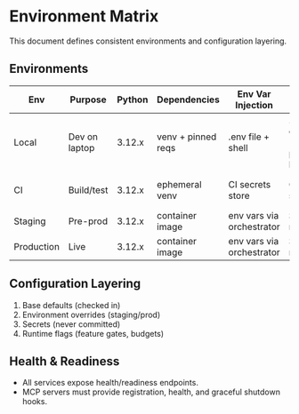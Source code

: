 # Environment Matrix

This document defines consistent environments and configuration layering.

## Environments

| Env | Purpose | Python | Dependencies | Env Var Injection | Secrets | Vector Store | Cache | Telemetry |
|-----|---------|--------|--------------|-------------------|---------|--------------|-------|-----------|
| Local | Dev on laptop | 3.12.x | venv + pinned reqs | .env file + shell | .env only (non-prod keys) | FAISS/Chroma | SQLite/Redis | Console + OTLP optional |
| CI | Build/test | 3.12.x | ephemeral venv | CI secrets store | CI secrets | FAISS (ephemeral) | SQLite | OTLP exporter (test) |
| Staging | Pre-prod | 3.12.x | container image | env vars via orchestrator | Secret manager | pgvector | Redis | OTLP + dashboards |
| Production | Live | 3.12.x | container image | env vars via orchestrator | Secret manager | pgvector (HA) | Redis (HA) | OTLP + SLO alerts |

## Configuration Layering

1. Base defaults (checked in)
2. Environment overrides (staging/prod)
3. Secrets (never committed)
4. Runtime flags (feature gates, budgets)

## Health & Readiness

- All services expose health/readiness endpoints.
- MCP servers must provide registration, health, and graceful shutdown hooks.
